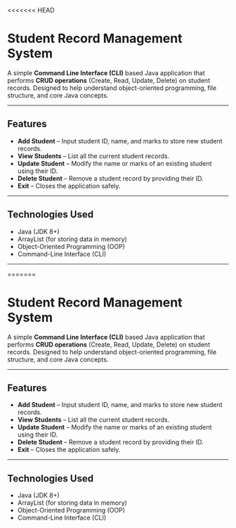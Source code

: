 <<<<<<< HEAD
# Student Record Management System

A simple **Command Line Interface (CLI)** based Java application that performs **CRUD operations** (Create, Read, Update, Delete) on student records. Designed to help understand object-oriented programming, file structure, and core Java concepts.

---

## Features

- **Add Student** – Input student ID, name, and marks to store new student records.
- **View Students** – List all the current student records.
- **Update Student** – Modify the name or marks of an existing student using their ID.
- **Delete Student** – Remove a student record by providing their ID.
- **Exit** – Closes the application safely.

---

## Technologies Used

-  Java (JDK 8+)
-  ArrayList (for storing data in memory)
-  Object-Oriented Programming (OOP)
-  Command-Line Interface (CLI)

---


=======
# Student Record Management System

A simple **Command Line Interface (CLI)** based Java application that performs **CRUD operations** (Create, Read, Update, Delete) on student records. Designed to help understand object-oriented programming, file structure, and core Java concepts.

---

## Features

- **Add Student** – Input student ID, name, and marks to store new student records.
- **View Students** – List all the current student records.
- **Update Student** – Modify the name or marks of an existing student using their ID.
- **Delete Student** – Remove a student record by providing their ID.
- **Exit** – Closes the application safely.

---

## Technologies Used

-  Java (JDK 8+)
-  ArrayList (for storing data in memory)
-  Object-Oriented Programming (OOP)
-  Command-Line Interface (CLI)

